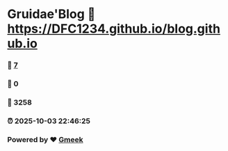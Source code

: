 # Gruidae'Blog :link: https://DFC1234.github.io/blog.github.io 
### :page_facing_up: [7](https://DFC1234.github.io/blog.github.io/tag.html) 
### :speech_balloon: 0 
### :hibiscus: 3258 
### :alarm_clock: 2025-10-03 22:46:25 
### Powered by :heart: [Gmeek](https://github.com/Meekdai/Gmeek)
